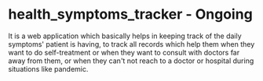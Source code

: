 # health_symptoms_tracker - Ongoing
It is a web application which basically helps in keeping track of the daily symptoms' patient is having, to track all records which help them when they want to do self-treatment or when they want to consult with doctors far away from them, or when they can't not reach to a doctor or hospital during situations like pandemic.
